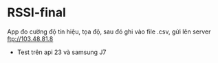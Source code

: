 # RSSI-final
App đo cường độ tín hiệu, tọa độ, sau đó ghi vào file .csv, gửi lên server ftp://103.48.81.8
+ Test trên api 23 và samsung J7
